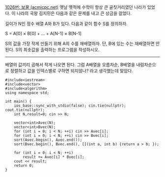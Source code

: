 [1026번: 보물 (acmicpc.net)](https://www.acmicpc.net/problem/1026)
옛날 옛적에 수학이 항상 큰 골칫거리였던 나라가 있었다. 이 나라의 국왕 김지민은 다음과 같은 문제를 내고 큰 상금을 걸었다.

길이가 N인 정수 배열 A와 B가 있다. 다음과 같이 함수 S를 정의하자.

S = A[0] × B[0] + ... + A[N-1] × B[N-1]

S의 값을 가장 작게 만들기 위해 A의 수를 재배열하자. 단, B에 있는 수는 재배열하면 안 된다.
S의 최솟값을 출력하는 프로그램을 작성하시오.

----------------------------------------------------
배열의 값끼리 곱해서 작게 나오면 된다.
그럼 A배열을 오름차순, B배열을 내림차순으로 정렬하고 값을 인덱스별로 구하면 되지않나?
라고 생각했는데 맞았다.

```
#include<iostream>
#include<vector>
#include<algorithm>
using namespace std;

int main() {
    ios_base::sync_with_stdio(false); cin.tie(nullptr); cout.tie(nullptr);
    int N,result=0; cin >> N;

    vector<int>Avec(N);
    vector<int>Bvec(N);
    for (int i = 0; i < N; ++i) cin >> Avec[i];
    for (int i = 0; i < N; ++i) cin >> Bvec[i];
    sort(Avec.begin(), Avec.end());
    sort(Bvec.begin(), Bvec.end(), [](int a, int b) {return a > b; });

    for (int i = 0; i < N; ++i)
        result += Avec[i] * Bvec[i];
    cout << result;
    return 0;
}
```